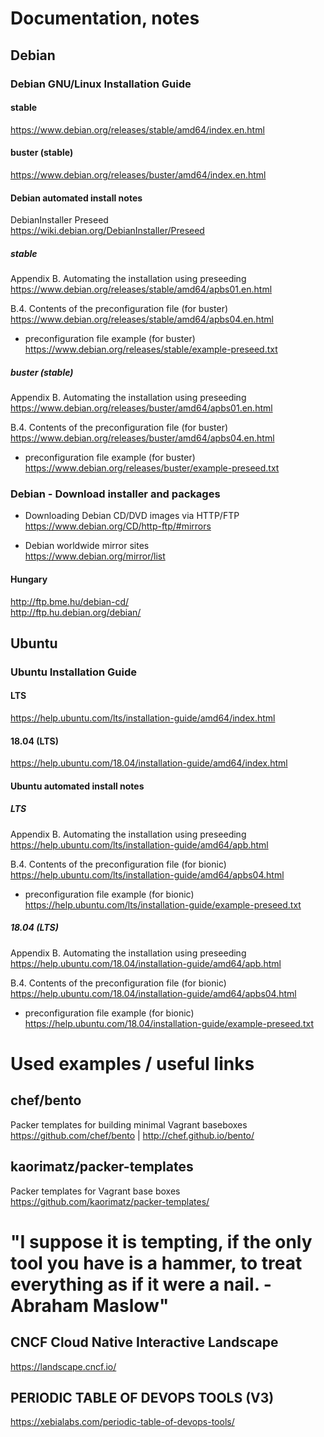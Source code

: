 # Documentation, notes

## Debian

### Debian GNU/Linux Installation Guide 

#### stable

https://www.debian.org/releases/stable/amd64/index.en.html  

#### buster (stable)

https://www.debian.org/releases/buster/amd64/index.en.html  

#### Debian automated install notes

DebianInstaller Preseed  
https://wiki.debian.org/DebianInstaller/Preseed  

##### stable

Appendix B. Automating the installation using preseeding  
https://www.debian.org/releases/stable/amd64/apbs01.en.html  

B.4. Contents of the preconfiguration file (for buster)  
https://www.debian.org/releases/stable/amd64/apbs04.en.html  

  * preconfiguration file example (for buster)  
https://www.debian.org/releases/stable/example-preseed.txt  

##### buster (stable)

Appendix B. Automating the installation using preseeding  
https://www.debian.org/releases/buster/amd64/apbs01.en.html  

B.4. Contents of the preconfiguration file (for buster)  
https://www.debian.org/releases/buster/amd64/apbs04.en.html  

  * preconfiguration file example (for buster)  
https://www.debian.org/releases/buster/example-preseed.txt  

### Debian - Download installer and packages

  * Downloading Debian CD/DVD images via HTTP/FTP  
https://www.debian.org/CD/http-ftp/#mirrors  

  * Debian worldwide mirror sites  
https://www.debian.org/mirror/list  

#### Hungary

http://ftp.bme.hu/debian-cd/  
http://ftp.hu.debian.org/debian/  

## Ubuntu

### Ubuntu Installation Guide

#### LTS

https://help.ubuntu.com/lts/installation-guide/amd64/index.html  

#### 18.04 (LTS)

https://help.ubuntu.com/18.04/installation-guide/amd64/index.html  

#### Ubuntu automated install notes

##### LTS

Appendix B. Automating the installation using preseeding  
https://help.ubuntu.com/lts/installation-guide/amd64/apb.html  

B.4. Contents of the preconfiguration file (for bionic)  
https://help.ubuntu.com/lts/installation-guide/amd64/apbs04.html  

 * preconfiguration file example (for bionic)  
https://help.ubuntu.com/lts/installation-guide/example-preseed.txt  

##### 18.04 (LTS)

Appendix B. Automating the installation using preseeding  
https://help.ubuntu.com/18.04/installation-guide/amd64/apb.html  

B.4. Contents of the preconfiguration file (for bionic)  
https://help.ubuntu.com/18.04/installation-guide/amd64/apbs04.html  

 * preconfiguration file example (for bionic)  
 https://help.ubuntu.com/18.04/installation-guide/example-preseed.txt  

# Used examples / useful links

## chef/bento
Packer templates for building minimal Vagrant baseboxes  
https://github.com/chef/bento | http://chef.github.io/bento/  

## kaorimatz/packer-templates
Packer templates for Vagrant base boxes  
https://github.com/kaorimatz/packer-templates/  

# "I suppose it is tempting, if the only tool you have is a hammer, to treat everything as if it were a nail. - Abraham Maslow"

## CNCF Cloud Native Interactive Landscape
https://landscape.cncf.io/  

## PERIODIC TABLE OF DEVOPS TOOLS (V3)
https://xebialabs.com/periodic-table-of-devops-tools/  
